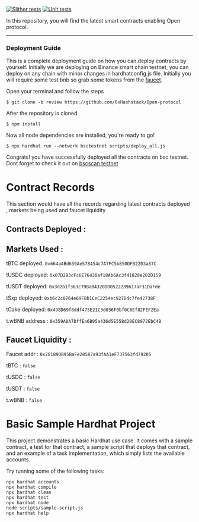 [![Slither tests](https://github.com/0xHashstack/Open-protocol/actions/workflows/slither.yml/badge.svg?branch=staging)](https://github.com/0xHashstack/Open-protocol/actions/workflows/slither.yml)     [![Unit tests](https://github.com/0xHashstack/Open-contracts/actions/workflows/main.yml/badge.svg)](https://github.com/0xHashstack/Open-contracts/actions/workflows/main.yml)

<!-- [![Test](https://github.com/0xHashstack/Open-contracts/actions/workflows/test.yml/badge.svg)](https://github.com/0xHashstack/Open-contracts/actions/workflows/test.yml) -->

In this repository, you will find the latest smart contracts enabling Open protocol.

------


### Deployment Guide

This is a complete deployment guide on how you can deploy contracts by yourself. Initially we are deploying on Binance smart chain testnet, 
you can deploy on any chain with minor changes in hardhatconfig.js file. Initially you will require some test bnb so grab some tokens from
the [faucet](https://testnet.binance.org/faucet-smart).

Open your terminal and follow the steps

```
$ git clone -b review https://github.com/0xHashstack/Open-protocol
```
After the repository is cloned

```
$ npm install
```
Now all node dependencies are installed, you're ready to go!

```
$ npx hardhat run --network bsctestnet scripts/deploy_all.js
```
Congrats! you have successfully deployed all the contracts on bsc testnet.
Dont forget to check it out on [bscscan testnet](https://testnet.bscscan.com/)

# Contract Records
This section would have all the records regarding latest contracts deployed , markets being used and faucet liquidity

## Contracts Deployed :

## Markets Used :

tBTC deployed:  `0x664aABd659Ae578454c7A7FC5b850DFB2203a87C`

tUSDC deployed:  `0x07D293cFc6E76430af18Ab6Ac3f41828e202D159`

tUSDT deployed:  `0x3d2b1f363c79BaB4320DD0522239617aF31DaFde`

tSxp deployed:  `0xb6c2c0764e69FBb1CeC2254ec927Ddc7fe42738F`

tCake deployed:  `0x498D69f8ddf475E21C3d036F0bf0C6Ef82FEF2Ea`

t.wBNB address : `0x359A0A7DffEa6B95a436d5E558d20EC8972EbC4B`

## Faucet Liquidity :

Faucet addr :
`0x281890B95BaFe28587a93fAA1eF737563fd79205`

tBTC : `false`

tUSDC : `false`

tUSDT : `false`

t.wBNB : `false`


# Basic Sample Hardhat Project

This project demonstrates a basic Hardhat use case. It comes with a sample contract, a test for that contract, a sample script that deploys that contract, and an example of a task implementation, which simply lists the available accounts.

Try running some of the following tasks:

```shell
npx hardhat accounts
npx hardhat compile
npx hardhat clean
npx hardhat test
npx hardhat node
node scripts/sample-script.js
npx hardhat help
```

